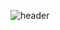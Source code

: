 ![header](https://capsule-render.vercel.app/api?type=Soft&color=auto&height=300&section=header&text=capsule%20render&fontSize=90)

